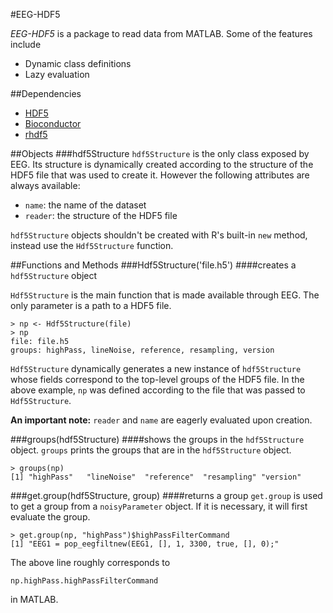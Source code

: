 #EEG-HDF5

*EEG-HDF5* is a package to read data from MATLAB. Some of the features include

* Dynamic class definitions
* Lazy evaluation

##Dependencies

* [HDF5](http://www.hdfgroup.org/HDF5/)
* [Bioconductor](http://www.bioconductor.org/)
* [rhdf5](http://www.bioconductor.org/packages/release/bioc/html/rhdf5.html)

##Objects
###hdf5Structure
`hdf5Structure` is the only class exposed by EEG. Its structure is dynamically
created according to the structure of the HDF5 file that was used to create it.
However the following attributes are always available:

  * `name`: the name of the dataset
  * `reader`: the structure of the HDF5 file

`hdf5Structure` objects shouldn't be created with R's built-in `new` method,
instead use the `Hdf5Structure` function.

##Functions and Methods
###Hdf5Structure('file.h5')
####creates a `hdf5Structure` object

`Hdf5Structure` is the main function that is made available through EEG.
The only parameter is a path to a HDF5 file.

	> np <- Hdf5Structure(file)
	> np
	file: file.h5
	groups: highPass, lineNoise, reference, resampling, version
	
`Hdf5Structure` dynamically generates a new instance of `hdf5Structure` whose
fields correspond to the top-level groups of the HDF5 file. In the above
example, `np` was defined according to the file that was passed to
`Hdf5Structure`.

**An important note:** `reader` and `name` are eagerly evaluated upon creation.

###groups(hdf5Structure)
####shows the groups in the `hdf5Structure` object.
`groups` prints the groups that are in the `hdf5Structure` object.

	> groups(np)
	[1] "highPass"   "lineNoise"  "reference"  "resampling" "version"   
	
###get.group(hdf5Structure, group)
####returns a group
`get.group` is used to get a group from a `noisyParameter` object. If it is
necessary, it will first evaluate the group.

	> get.group(np, "highPass")$highPassFilterCommand
	[1] "EEG1 = pop_eegfiltnew(EEG1, [], 1, 3300, true, [], 0);"
	
The above line roughly corresponds to
	
	np.highPass.highPassFilterCommand
	
in MATLAB.